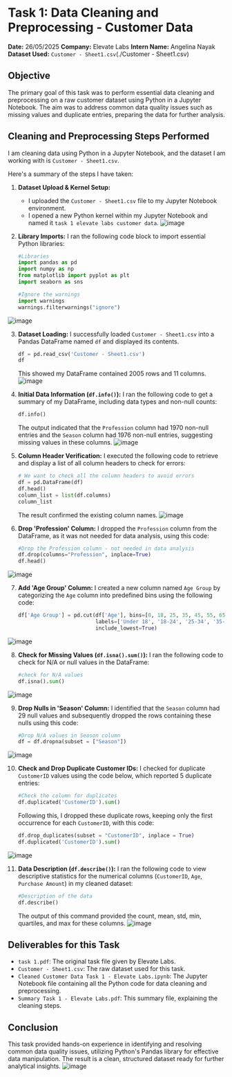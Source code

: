 # Task 1: Data Cleaning and Preprocessing - Customer Data

**Date:** 26/05/2025
**Company:** Elevate Labs
**Intern Name:** Angelina Nayak
**Dataset Used:** `Customer - Sheet1.csv`(./Customer - Sheet1.csv)
## Objective

The primary goal of this task was to perform essential data cleaning and preprocessing on a raw customer dataset using Python in a Jupyter Notebook. The aim was to address common data quality issues such as missing values and duplicate entries, preparing the data for further analysis.

## Cleaning and Preprocessing Steps Performed

I am cleaning data using Python in a Jupyter Notebook, and the dataset I am working with is `Customer - Sheet1.csv`.

Here's a summary of the steps I have taken:

1.  **Dataset Upload & Kernel Setup:**
    * I uploaded the `Customer - Sheet1.csv` file to my Jupyter Notebook environment.
    * I opened a new Python kernel within my Jupyter Notebook and named it `task 1 elevate labs customer data`.
![image](https://github.com/user-attachments/assets/f8de408e-aabc-4972-847c-89af4738b763)


2.  **Library Imports:**
    I ran the following code block to import essential Python libraries:
    ```python
    #Libraries
    import pandas as pd
    import numpy as np
    from matplotlib import pyplot as plt
    import seaborn as sns

    #Ignore the warnings
    import warnings
    warnings.filterwarnings("ignore")
    ```
  ![image](https://github.com/user-attachments/assets/52e117d5-caed-4d97-aab5-c95edf840fcc)


3.  **Dataset Loading:**
    I successfully loaded `Customer - Sheet1.csv` into a Pandas DataFrame named `df` and displayed its contents.
    ```python
    df = pd.read_csv('Customer - Sheet1.csv')
    df
    ```
    This showed my DataFrame contained 2005 rows and 11 columns.
 ![image](https://github.com/user-attachments/assets/2ab1dc36-b3b9-4735-be93-ba5c9a4f2b4b)


4.  **Initial Data Information (`df.info()`):**
    I ran the following code to get a summary of my DataFrame, including data types and non-null counts:
    ```python
    df.info()
    ```
    The output indicated that the `Profession` column had 1970 non-null entries and the `Season` column had 1976 non-null entries, suggesting missing values in these columns.
    ![image](https://github.com/user-attachments/assets/647d1713-3e51-49ac-a63b-ce2bb933507a)

5.  **Column Header Verification:**
    I executed the following code to retrieve and display a list of all column headers to check for errors:
    ```python
    # We want to check all the column headers to avoid errors
    df = pd.DataFrame(df)
    df.head()
    column_list = list(df.columns)
    column_list
    ```
    The result confirmed the existing column names.
  ![image](https://github.com/user-attachments/assets/53eaa897-1e18-4cac-876f-18cdbed02937)


6.  **Drop 'Profession' Column:**
    I dropped the `Profession` column from the DataFrame, as it was not needed for data analysis, using this code:
    ```python
    #Drop the Profession column - not needed in data analysis
    df.drop(columns="Profession", inplace=True)
    df.head()
    ```
  ![image](https://github.com/user-attachments/assets/d4b4f53d-18a6-436a-b4a5-b1cbeb6817de)


7.  **Add 'Age Group' Column:**
    I created a new column named `Age Group` by categorizing the `Age` column into predefined bins using the following code:
    ```python
    df['Age Group'] = pd.cut(df['Age'], bins=[0, 18, 25, 35, 45, 55, 65, float('inf')],
                             labels=['Under 18', '18-24', '25-34', '35-44', '45-54', '55-64', '65+'],
                             include_lowest=True)
    ```
   ![image](https://github.com/user-attachments/assets/f91e421c-fe63-47d6-93b6-be8428b4c3b7)


8.  **Check for Missing Values (`df.isna().sum()`):**
    I ran the following code to check for N/A or null values in the DataFrame:
    ```python
    #check for N/A values
    df.isna().sum()
    ```
   ![image](https://github.com/user-attachments/assets/b3fe60b3-761c-4b93-bbf3-311aa780ddd4)


9.  **Drop Nulls in 'Season' Column:**
    I identified that the `Season` column had 29 null values and subsequently dropped the rows containing these nulls using this code:
    ```python
    #Drop N/A values in Season column
    df = df.dropna(subset = ["Season"])
    ```
  ![image](https://github.com/user-attachments/assets/e3841482-2007-4a07-a5ae-7adeb727562b)


10. **Check and Drop Duplicate Customer IDs:**
    I checked for duplicate `CustomerID` values using the code below, which reported 5 duplicate entries:
    ```python
    #Check the column for duplicates
    df.duplicated('CustomerID').sum()
    ```
    Following this, I dropped these duplicate rows, keeping only the first occurrence for each `CustomerID`, with this code:
    ```python
    df.drop_duplicates(subset = "CustomerID", inplace = True)
    df.duplicated('CustomerID').sum()
    ```
   ![image](https://github.com/user-attachments/assets/80415e69-ecab-4580-b87b-7bc94a00a5cc)


11. **Data Description (`df.describe()`):**
    I ran the following code to view descriptive statistics for the numerical columns (`CustomerID`, `Age`, `Purchase Amount`) in my cleaned dataset:
    ```python
    #Description of the data
    df.describe()
    ```
    The output of this command provided the count, mean, std, min, quartiles, and max for these columns.
   ![image](https://github.com/user-attachments/assets/b50183c8-1402-485c-9465-e83925ea9bd6)

## Deliverables for this Task

* `task 1.pdf`: The original task file given by Elevate Labs.
* `Customer - Sheet1.csv`: The raw dataset used for this task.
* `Cleaned Customer Data Task 1 - Elevate Labs.ipynb`: The Jupyter Notebook file containing all the Python code for data cleaning and preprocessing.
* `Summary Task 1 - Elevate Labs.pdf`: This summary file, explaining the cleaning steps.

## Conclusion

This task provided hands-on experience in identifying and resolving common data quality issues, utilizing Python's Pandas library for effective data manipulation. The result is a clean, structured dataset ready for further analytical insights.
![image](https://github.com/user-attachments/assets/987b19bf-d81e-4188-becb-bfbcb5f4d113)

